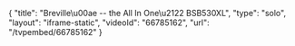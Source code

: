 {
    "title": "Breville\u00ae -- the All In One\u2122 BSB530XL",
    "type": "solo",
    "layout": "iframe-static",
    "videoId": "66785162",
    "url": "\/tvpembed\/66785162"
}